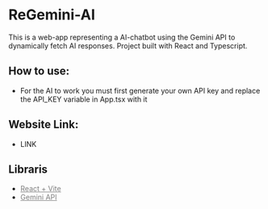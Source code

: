 # ReGemini-AI
This is a web-app representing a AI-chatbot using the Gemini API to dynamically fetch AI responses. Project built with React and Typescript.

## How to use:
- For the AI to work you must first generate your own API key and replace the API_KEY variable in App.tsx with it 

## Website Link:
- LINK

## Libraris
- <a href = "https://vite.dev/" style = "color: gray;">React + Vite </a>
- <a href = "https://ai.google.dev/" style = "color: gray;">Gemini API </a>
